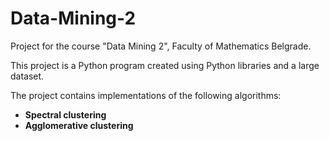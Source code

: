 # Data-Mining-2
Project for the course "Data Mining 2", Faculty of Mathematics Belgrade.

This project is a Python program created using Python libraries and a large dataset.

The project contains implementations of the following algorithms:
* **Spectral clustering**
* **Agglomerative clustering**

